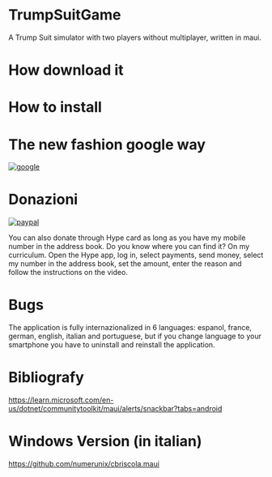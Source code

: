 # TrumpSuitGame
A Trump Suit simulator with two players without multiplayer, written in maui.

# How download it

# How to install

# The new fashion google way

[![google](https://play.google.com/intl/en_us/badges/static/images/badges/en_badge_web_generic.png)](https://play.google.com/store/apps/details?id=org.altervista.numerone.trumpsuitgame&hl=en)

# Donazioni

[![paypal](https://www.paypalobjects.com/en_US/EN/i/btn/btn_donateCC_LG.gif)](https://www.paypal.com/cgi-bin/webscr?cmd=_s-xclick&hosted_button_id=H4ZHTFRCETWXG)

You can also donate through Hype card as long as you have my mobile number in the address book. Do you know where you can find it? On my curriculum.
Open the Hype app, log in, select payments, send money, select my number in the address book, set the amount, enter the reason and follow the instructions on the video.

# Bugs

The application is fully internazionalized in 6 languages: espanol, france, german, english, italian and portuguese, but if you change language to your smartphone you have to uninstall and reinstall the application.

# Bibliografy
https://learn.microsoft.com/en-us/dotnet/communitytoolkit/maui/alerts/snackbar?tabs=android

# Windows Version (in italian)
https://github.com/numerunix/cbriscola.maui
